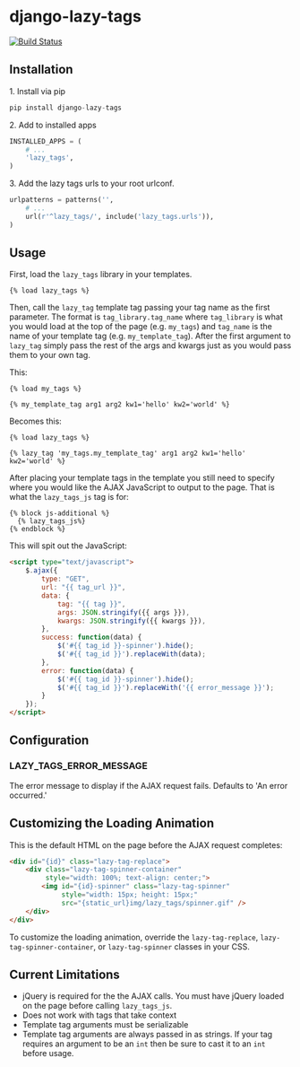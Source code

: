 # django-lazy-tags

[![Build Status](https://travis-ci.org/grantmcconnaughey/django-lazy-tags.svg)](https://travis-ci.org/grantmcconnaughey/django-lazy-tags)

## Installation

1\. Install via pip

```python
pip install django-lazy-tags
```

2\. Add to installed apps

```python
INSTALLED_APPS = (
    # ...
    'lazy_tags',
)
```

3\. Add the lazy tags urls to your root urlconf.

```python
urlpatterns = patterns('',
    # ...
    url(r'^lazy_tags/', include('lazy_tags.urls')),
)
```

## Usage

First, load the `lazy_tags` library in your templates.

```htmldjango
{% load lazy_tags %}
```

Then, call the `lazy_tag` template tag passing your tag name as the first parameter. The format is `tag_library.tag_name` where `tag_library` is what you would load at the top of the page (e.g. `my_tags`) and `tag_name` is the name of your template tag (e.g. `my_template_tag`). After the first argument to `lazy_tag` simply pass the rest of the args and kwargs just as you would pass them to your own tag.

This:

```htmldjango
{% load my_tags %}

{% my_template_tag arg1 arg2 kw1='hello' kw2='world' %}
```

Becomes this:

```htmldjango
{% load lazy_tags %}

{% lazy_tag 'my_tags.my_template_tag' arg1 arg2 kw1='hello' kw2='world' %}
```

After placing your template tags in the template you still need to specify where you would like the AJAX JavaScript to output to the page. That is what the `lazy_tags_js` tag is for:

```htmldjango
{% block js-additional %}
  {% lazy_tags_js%}
{% endblock %}
```

This will spit out the JavaScript:

```html
<script type="text/javascript">
    $.ajax({
        type: "GET",
        url: "{{ tag_url }}",
        data: {
            tag: "{{ tag }}",
            args: JSON.stringify({{ args }}),
            kwargs: JSON.stringify({{ kwargs }}),
        },
        success: function(data) {
            $('#{{ tag_id }}-spinner').hide();
            $('#{{ tag_id }}').replaceWith(data);
        },
        error: function(data) {
            $('#{{ tag_id }}-spinner').hide();
            $('#{{ tag_id }}').replaceWith('{{ error_message }}');
        }
    });
</script>
```


## Configuration

### LAZY_TAGS_ERROR_MESSAGE

The error message to display if the AJAX request fails. Defaults to 'An error occurred.'


## Customizing the Loading Animation

This is the default HTML on the page before the AJAX request completes:

```html
<div id="{id}" class="lazy-tag-replace">
    <div class="lazy-tag-spinner-container"
         style="width: 100%; text-align: center;">
        <img id="{id}-spinner" class="lazy-tag-spinner"
             style="width: 15px; height: 15px;"
             src="{static_url}img/lazy_tags/spinner.gif" />
    </div>
</div>
```

To customize the loading animation, override the `lazy-tag-replace`, `lazy-tag-spinner-container`, or `lazy-tag-spinner` classes in your CSS.


## Current Limitations

* jQuery is required for the the AJAX calls. You must have jQuery loaded on the page before calling `lazy_tags_js`.
* Does not work with tags that take context
* Template tag arguments must be serializable
* Template tag arguments are always passed in as strings. If your tag requires an argument to be an `int` then be sure to cast it to an `int` before usage.
